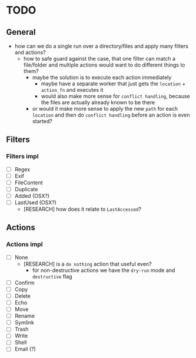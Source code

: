 # TODO

## General

- how can we do a single run over a directory/files and apply many filters and actions?
  - how to safe guard against the case, that one filter can match a file/folder and multiple actions would want to do different things to them?
    - maybe the solution is to execute each action immediately
      - maybe have a separate worker that just gets the `location` + `action_fn` and executes it
      - would also make more sense for `conflict handling`, because the files are actually already known to be there
    - or would it make more sense to apply the new `path` for each `location` and then do `conflict handling` before an action is even started?

## Filters

### Filters impl

- [ ] Regex
- [ ] Exif
- [ ] FileContent
- [ ] Duplicate
- [ ] Added (OSX?)
- [ ] LastUsed (OSX?)
  - [RESEARCH] how does it relate to `LastAccessed`?

## Actions

### Actions impl

- [ ] None
  - [RESEARCH] is a `do nothing` action that useful even?
    - for non-destructive actions we have the `dry-run` mode and `destructive` flag
- [ ] Confirm
- [ ] Copy
- [ ] Delete
- [ ] Echo
- [ ] Move
- [ ] Rename
- [ ] Symlink
- [ ] Trash
- [ ] Write
- [ ] Shell
- [ ] Email (?)
